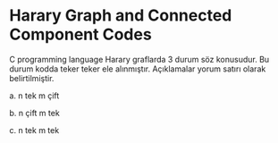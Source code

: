 # Harary Graph and Connected Component Codes
C programming language
Harary graflarda 3 durum söz konusudur. Bu durum kodda teker teker ele alınmıştır. Açıklamalar yorum satırı olarak belirtilmiştir. 

  a.	n tek m çift

  b.	n çift m tek

  c.	n tek m tek
